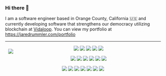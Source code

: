 ### Hi there 👋

I am a software engineer based in Orange County, California 🇺🇸 and currently developing software that strengthens our democracy utilizing blockchain at [Vidaloop](https://vidaloop.com/). You can view my portfolio at https://jaredrummler.com/portfolio

---

<img src="https://github-readme-stats.vercel.app/api?username=jaredrummler&theme=vue-dark&show_icons=true&count_private=true" align="left" hspace="10" vspace="10"></a>

<p align="center">
  <a target="_blank" href="https://twitter.com/jaredrummler"><img src="https://img.shields.io/twitter/follow/jaredrummler.svg?style=social" /></a>
  <a target="_blank" href="https://github.com/jaredrummler"><img src="https://img.shields.io/github/followers/jaredrummler?style=social" /></a>
  <a target="_blank" href="https://instagram.com/jaredrummler"><img src="https://img.shields.io/endpoint?url=https://gist.githubusercontent.com/jaredrummler/7e8c7bbab85268458e43b56f051e0625/raw/a2d21817b9fad86377f739454fac9b3b16d81229/instagram.json" /></a>
  <a target="_bland" href="https://stackoverflow.com/users/1048340/jared-rummler"><img src="https://img.shields.io/endpoint?url=https://gist.githubusercontent.com/jaredrummler/7e8c7bbab85268458e43b56f051e0625/raw/f95b0ff30f7bd8d67498d58b6aa3bc62f5fe72f9/stackoverflow.json" /></a>
  <a target="_bland" href="https://www.linkedin.com/in/jaredrummler/"><img src="https://img.shields.io/endpoint?url=https://gist.githubusercontent.com/jaredrummler/7e8c7bbab85268458e43b56f051e0625/raw/17a663a47def5f62dab47f2cb99a847e8debc321/linkedin.json" /></a>
</p>

<p align="center">
  <img src="https://img.shields.io/badge/-kotlin-blue" />
  <img src="https://img.shields.io/badge/-java-blue" />
  <img src="https://img.shields.io/badge/-swift-blue" />
  <img src="https://img.shields.io/badge/-javascript-blue" />
  <img src="https://img.shields.io/badge/-typescript-blue" />
  <img src="https://img.shields.io/badge/-bash-blue" />
</p>

<p align="center">
  <img src="https://img.shields.io/badge/-Android-red" />
  <img src="https://img.shields.io/badge/-Kotlin Multiplatform-red" />
  <img src="https://img.shields.io/badge/-Flutter-red" />
  <img src="https://img.shields.io/badge/-Dialogflow-red" />
  <img src="https://img.shields.io/badge/-Android TV-red" />
  <img src="https://img.shields.io/badge/-Android Auto-red" />
  <img src="https://img.shields.io/badge/-Web-red" />
</p>

<!--
**jaredrummler/jaredrummler** is a ✨ _special_ ✨ repository because its `README.md` (this file) appears on your GitHub profile.

Here are some ideas to get you started:

- 🔭 I’m currently working on ...
- 🌱 I’m currently learning ...
- 👯 I’m looking to collaborate on ...
- 🤔 I’m looking for help with ...
- 💬 Ask me about ...
- 📫 How to reach me: ...
- 😄 Pronouns: ...
- ⚡ Fun fact: ...
-->
